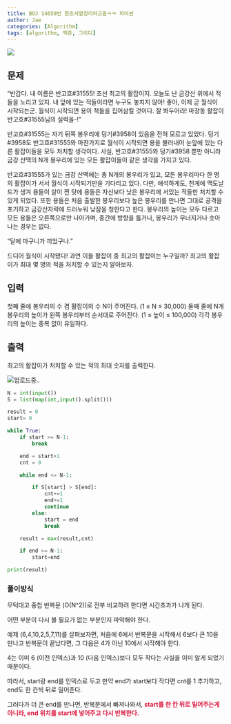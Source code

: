 ```yaml
---
title: BOJ 14659번 한조서열정리하고옴ㅋㅋ 파이썬
author: Jae
categories: [Algorithm]
tags: [algorithm, 백준, 그리디]
---
```


![](https://velog.velcdn.com/images/a87380/post/2b9e8a74-51d2-409b-8b5f-dec2a43dcad4/image.png)

## 문제

“반갑다. 내 이름은 반고흐#31555! 조선 최고의 활잡이지. 오늘도 난 금강산 위에서 적들을 노리고 있지. 내 앞에 있는 적들이라면 누구도 놓치지 않아! 좋아, 이제 곧 월식이 시작되는군. 월식이 시작되면 용이 적들을 집어삼킬 것이다. 잘 봐두어라! 마장동 활잡이 반고흐#31555님의 실력을-!”

반고흐#31555는 자기 뒤쪽 봉우리에 덩기#3958이 있음을 전혀 모르고 있었다. 덩기#3958도 반고흐#31555와 마찬가지로 월식이 시작되면 용을 불러내어 눈앞에 있는 다른 활잡이들을 모두 처치할 생각이다. 사실, 반고흐#31555와 덩기#3958 뿐만 아니라 금강 산맥의 N개 봉우리에 있는 모든 활잡이들이 같은 생각을 가지고 있다.

반고흐#31555가 있는 금강 산맥에는 총 N개의 봉우리가 있고, 모든 봉우리마다 한 명의 활잡이가 서서 월식이 시작되기만을 기다리고 있다. 다만, 애석하게도, 천계에 맥도날드가 생겨 용들이 살이 찐 탓에 용들은 자신보다 낮은 봉우리에 서있는 적들만 처치할 수 있게 되었다. 또한 용들은 처음 출발한 봉우리보다 높은 봉우리를 만나면 그대로 공격을 포기하고 금강산자락에 드러누워 낮잠을 청한다고 한다. 봉우리의 높이는 모두 다르고 모든 용들은 오른쪽으로만 나아가며, 중간에 방향을 틀거나, 봉우리가 무너지거나 솟아나는 경우는 없다.

“달에 마구니가 끼었구나.”

드디어 월식이 시작됐다! 과연 이들 활잡이 중 최고의 활잡이는 누구일까? 최고의 활잡이가 최대 몇 명의 적을 처치할 수 있는지 알아보자.

## 입력

첫째 줄에 봉우리의 수 겸 활잡이의 수 N이 주어진다. (1 ≤ N ≤ 30,000) 둘째 줄에 N개 봉우리의 높이가 왼쪽 봉우리부터 순서대로 주어진다. (1 ≤ 높이 ≤ 100,000) 각각 봉우리의 높이는 중복 없이 유일하다.

## 출력

최고의 활잡이가 처치할 수 있는 적의 최대 숫자를 출력한다.

![업로드중..](blob:https://velog.io/254599d5-44e0-436e-a18e-8d3ae0b304e9)

```python
N = int(input())
S = list(map(int,input().split()))

result = 0
start= 0

while True:
    if start >= N-1:
        break

    end = start+1
    cnt = 0

    while end <= N-1:

        if S[start] > S[end]:
            cnt+=1
            end+=1
            continue
        else:
            start = end
            break

    result = max(result,cnt)

    if end >= N-1:
        start=end

print(result)
```

### 풀이방식

무턱대고 중첩 반복문 (O(N^2))로 전부 비교하려 한다면 시간초과가 나게 된다.

어떤 부분이 다시 볼 필요가 없는 부분인지 파악해야 한다.

예제 (6,4,10,2,5,7,11)를 살펴보자면, 처음에 6에서 반복문을 시작해서 6보다 큰 10을 만나고 반복문이 끝났다면, 그 다음은 4가 아닌 10에서 시작해야 한다.

4는 이미 6 (이전 인덱스)과 10 (다음 인덱스)보다 모두 작다는 사실을 이미 알게 되었기 때문이다.

따라서, start랑 end를 인덱스로 두고 만약 end가 start보다 작다면 cnt를 1 추가하고, end도 한 칸씩 뒤로 밀어준다.

그러다가 더 큰 end를 만나면, 반복문에서 빠져나와서, <span style='color:#dc143c'>**start를 한 칸 뒤로 밀어주는게 아니라, end 위치를 start에 넣어주고 다시 반복한다.**</span>
